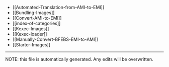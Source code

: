 * [[Automated-Translation-from-AMI-to-EMI]]
* [[Bundling-Images]]
* [[Convert-AMI-to-EMI]]
* [[index-of-categories]]
* [[Kexec-Images]]
* [[Kexec-loader]]
* [[Manually-Convert-BFEBS-EMI-to-AMI]]
* [[Starter-Images]]


*****
NOTE: this file is automatically generated. Any edits will be overwritten.
